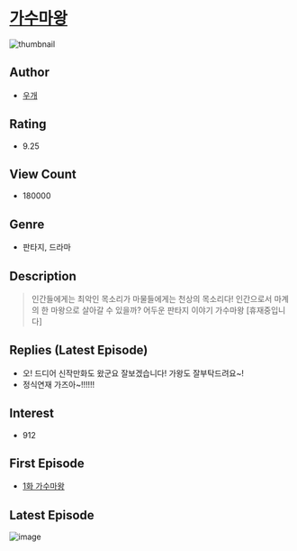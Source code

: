 # [가수마왕](https://comic.naver.com/bestChallenge/list?titleId=769166)
![thumbnail](https://image-comic.pstatic.net/user_contents_data/challenge_comic/2022/07/14/344467/thumbnail_202x164fbc623fc_cc6d_4c47_8035_627a49053afd_00000103.JPEG)

## Author
- [우개](https://comic.naver.com/artistTitle?id=344467)

## Rating
- 9.25

## View Count
- 180000

## Genre
- 판타지, 드라마

## Description
> 인간들에게는 최악인 목소리가 마물들에게는 천상의 목소리다! 인간으로서 마계의 한 마왕으로 살아갈 수 있을까? 어두운 판타지 이야기 가수마왕 [휴재중입니다]

## Replies (Latest Episode)
- 오! 드디어 신작만화도 왔군요 잘보겠습니다! 가왕도 잘부탁드려요~!
- 정식연재 가즈아~!!!!!!

## Interest
- 912

## First Episode
- [1화 가수마왕](https://comic.naver.com/bestChallenge/detail?titleId=769166&no=13)

## Latest Episode
![image](https://image-comic.pstatic.net/user_contents_data/challenge_comic/2022/11/08/344467/upload_7004613867836826417.jpeg)
